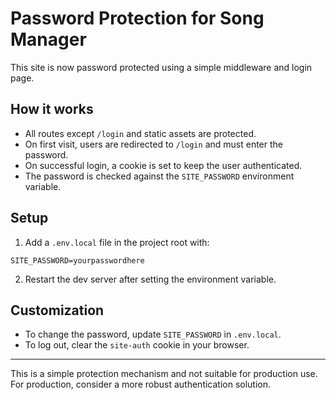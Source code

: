 # Password Protection for Song Manager

This site is now password protected using a simple middleware and login page.

## How it works

-   All routes except `/login` and static assets are protected.
-   On first visit, users are redirected to `/login` and must enter the password.
-   On successful login, a cookie is set to keep the user authenticated.
-   The password is checked against the `SITE_PASSWORD` environment variable.

## Setup

1. Add a `.env.local` file in the project root with:

```
SITE_PASSWORD=yourpasswordhere
```

2. Restart the dev server after setting the environment variable.

## Customization

-   To change the password, update `SITE_PASSWORD` in `.env.local`.
-   To log out, clear the `site-auth` cookie in your browser.

---

This is a simple protection mechanism and not suitable for production use. For production, consider a more robust authentication solution.
